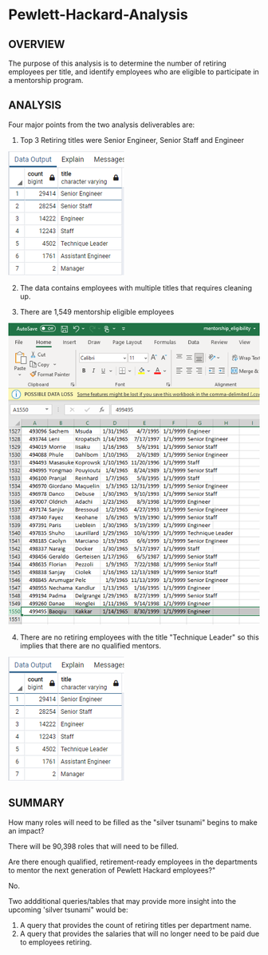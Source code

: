 # Pewlett-Hackard-Analysis

## OVERVIEW

The purpose of this analysis is to determine the number of retiring employees per title, and identify employees who are eligible to participate in a mentorship program.


## ANALYSIS

Four major points from the two analysis deliverables are:

1. Top 3 Retiring titles were Senior Engineer, Senior Staff and Engineer

 ![This is an image](https://github.com/kellyd7/Pewlett-Hackard-Analysis/blob/main/Images/unique_titles.png)

2. The data contains employees with multiple titles that requires cleaning up.
 
3. There are 1,549 mentorship eligible employees

 ![This is an image](https://github.com/kellyd7/Pewlett-Hackard-Analysis/blob/main/Images/mentorship_eligible.png)

4. There are no retiring employees with the title "Technique Leader" so this implies that there are no qualified mentors.

 ![This is an image](https://github.com/kellyd7/Pewlett-Hackard-Analysis/blob/main/Images/unique_titles.png)


## SUMMARY

How many roles will need to be filled as the "silver tsunami" begins to make an impact?

  There will be 90,398 roles that will need to be filled.
  
  
Are there enough qualified, retirement-ready employees in the departments to mentor the next generation of Pewlett Hackard employees?"

  No.
  
  
Two addditional queries/tables that may provide more insight into the upcoming 'silver tsunami" would be:
 
  1. A query that provides the count of retiring titles per department name.
  2. A query that provides the salaries that will no longer need to be paid due to employees retiring.
